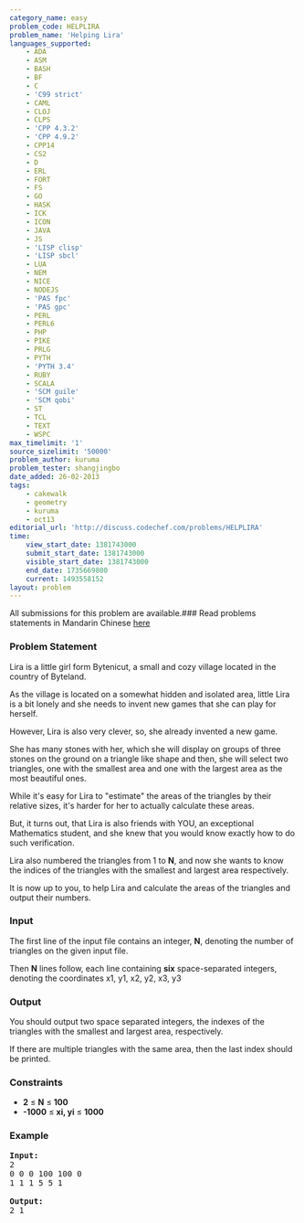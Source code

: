 ```yaml
---
category_name: easy
problem_code: HELPLIRA
problem_name: 'Helping Lira'
languages_supported:
    - ADA
    - ASM
    - BASH
    - BF
    - C
    - 'C99 strict'
    - CAML
    - CLOJ
    - CLPS
    - 'CPP 4.3.2'
    - 'CPP 4.9.2'
    - CPP14
    - CS2
    - D
    - ERL
    - FORT
    - FS
    - GO
    - HASK
    - ICK
    - ICON
    - JAVA
    - JS
    - 'LISP clisp'
    - 'LISP sbcl'
    - LUA
    - NEM
    - NICE
    - NODEJS
    - 'PAS fpc'
    - 'PAS gpc'
    - PERL
    - PERL6
    - PHP
    - PIKE
    - PRLG
    - PYTH
    - 'PYTH 3.4'
    - RUBY
    - SCALA
    - 'SCM guile'
    - 'SCM qobi'
    - ST
    - TCL
    - TEXT
    - WSPC
max_timelimit: '1'
source_sizelimit: '50000'
problem_author: kuruma
problem_tester: shangjingbo
date_added: 26-02-2013
tags:
    - cakewalk
    - geometry
    - kuruma
    - oct13
editorial_url: 'http://discuss.codechef.com/problems/HELPLIRA'
time:
    view_start_date: 1381743000
    submit_start_date: 1381743000
    visible_start_date: 1381743000
    end_date: 1735669800
    current: 1493558152
layout: problem
---
```

All submissions for this problem are available.###  Read problems statements in Mandarin Chinese [here](http://www.codechef.com/download/translated/OCT13/mandarin/HELPLIRA.pdf)

### Problem Statement

Lira is a little girl form Bytenicut, a small and cozy village located in the country of Byteland.

 As the village is located on a somewhat hidden and isolated area, little Lira is a bit lonely and she needs to invent new games that she can play for herself.

 However, Lira is also very clever, so, she already invented a new game.

She has many stones with her, which she will display on groups of three stones on the ground on a triangle like shape and then, she will select two triangles, one with the smallest area and one with the largest area as the most beautiful ones.

While it's easy for Lira to "estimate" the areas of the triangles by their relative sizes, it's harder for her to actually calculate these areas.

But, it turns out, that Lira is also friends with YOU, an exceptional Mathematics student, and she knew that you would know exactly how to do such verification.

Lira also numbered the triangles from 1 to **N**, and now she wants to know the indices of the triangles with the smallest and largest area respectively.

It is now up to you, to help Lira and calculate the areas of the triangles and output their numbers.

### Input

The first line of the input file contains an integer, **N**, denoting the number of triangles on the given input file.

Then **N** lines follow, each line containing **six** space-separated integers, denoting the coordinates x1, y1, x2, y2, x3, y3

### Output

You should output two space separated integers, the indexes of the triangles with the smallest and largest area, respectively.

If there are multiple triangles with the same area, then the last index should be printed.

### Constraints

- **2** ≤ **N** ≤ **100**
- **-1000** ≤  **xi, yi**  ≤ **1000**

### Example


<pre><b>Input:</b>
2
0 0 0 100 100 0
1 1 1 5 5 1

<b>Output:</b>
2 1
</pre>